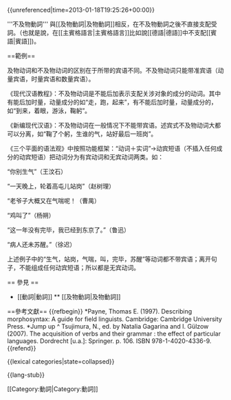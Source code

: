 {{unreferenced|time=2013-01-18T19:25:26+00:00}}

'''不及物動詞''' 與[[及物動詞|及物動詞]]相反，在不及物動詞之後不直接支配受詞。（也就是說，在[[主賓格語言|主賓格語言]]比如說[[德語|德語]]中不支配[[賓語|賓語]])。

==範例==

及物动词和不及物动词的区别在于所带的宾语不同。不及物动词只能带准宾语（动量宾语，时量宾语和数量宾语）。

《现代汉语教程》：不及物动词是不能后加表示支配关涉对象的成分的动词。其中有能后加时量，动量成分的如“走，跑，起来”，有不能后加时量，动量成分的，如“到来，着眼，游泳，鞠躬”。

《新编现代汉语》：不及物动词在一般情况下不能带宾语。述宾式不及物动词大都可以分离，如“鞠了个躬，生谁的气，站好最后一班岗”。

《三个平面的语法观》中按照功能框架：“动词＋实词”→动宾短语（不插入任何成分的动宾短语）把动词分为有宾动词和无宾动词两类。如：

“你别生气”（王汶石）

“一天晚上，轮着高屯儿站岗”（赵树理）

“老爷子大概又在气喘呢！（曹禺）

“鸡叫了”（杨朔）

“这一年没有完毕，我已经到东京了。”（鲁迅）

“病人还未苏醒。”（徐迟）

上述例子中的“生气，站岗，气喘，叫，完毕，苏醒”等动词都不带宾语；离开句子，不能组成任何动宾短语；所以都是无宾动词。

== 參見 ==
* [[動詞|動詞]]
** [[及物動詞|及物動詞]]

==參考文獻==
{{refbegin}}
*Payne, Thomas E. (1997). Describing morphosyntax: A guide for field linguists. Cambridge: Cambridge University Press.
*Jump up ^ Tsujimura, N., ed. by Natalia Gagarina and I. Gülzow (2007). The acquisition of verbs and their grammar : the effect of particular languages. Dordrecht [u.a.]: Springer. p. 106. ISBN 978-1-4020-4336-9.
{{refend}}

{{lexical categories|state=collapsed}}

{{lang-stub}}

[[Category:動詞|Category:動詞]]